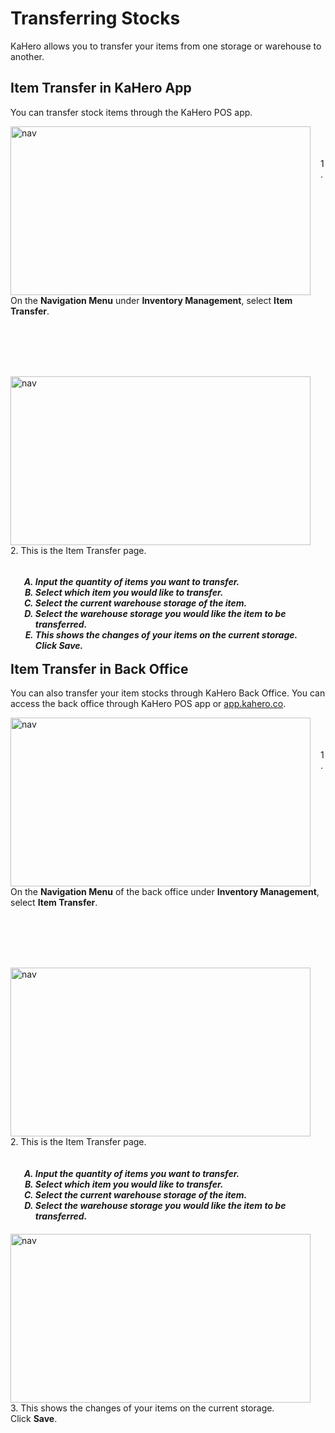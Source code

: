 # **Transferring Stocks**

KaHero allows you to transfer your items from one storage or warehouse to another.

## Item Transfer in KaHero App

You can transfer stock items through the KaHero POS app.

<p><img src="_content/_transfer/1.png" alt="nav" width="480" height="270" style="float:left; margin-right:1rem"><br><br><br>1. On the <b>Navigation Menu</b> under <b>Inventory Management</b>, select <b>Item Transfer</b>.</p>

<br><br><br><br>

<p><img src="_content/_transfer/2.png" alt="nav" width="480" height="270" style="float:left; margin-right:1rem"><br>2. This is the Item Transfer page.
<h5>
<ol type="A" style="float:left; margin-left:1rem">
<li>Input the quantity of items you want to transfer.</li>
<li>Select which item you would like to transfer.</li>
<li>Select the current warehouse storage of the item.</li>
<li>Select the warehouse storage you would like the item to be transferred.</li>
<li>This shows the changes of your items on the current storage.<br>Click <b>Save</b>.</li>
</ol>
</h5></p>

<br><br>

<br><br><br><br>

## Item Transfer in Back Office

You can also transfer your item stocks through KaHero Back Office. You can access the back office through KaHero POS app or <a href="https://app.kahero.co/">app.kahero.co</a>.

<p><img src="_content/_transfer/3.png" alt="nav" width="480" height="270" style="float:left; margin-right:1rem"><br><br><br>1. On the <b>Navigation Menu</b> of the back office under <b>Inventory Management</b>, select <b>Item Transfer</b>.
</p>

<br><br><br><br>

<p><img src="_content/_transfer/4.png" alt="nav" width="480" height="270" style="float:left; margin-right:1rem"><br><br>2. This is the Item Transfer page.
<h5>
<ol type="A" style="float:left; margin-left:1rem">
<li>Input the quantity of items you want to transfer.</li>
<li>Select which item you would like to transfer.</li>
<li>Select the current warehouse storage of the item.</li>
<li>Select the warehouse storage you would like the item to be transferred.</li>
</ol>
</h5></p>

<br><br><br><br><br><br>

<p><img src="_content/_transfer/5.png" alt="nav" width="480" height="270" style="float:left; margin-right:1rem"><br><br><br>3. This shows the changes of your items on the current storage.<br>Click <b>Save</b>.
</p>

<br><br><br><br>